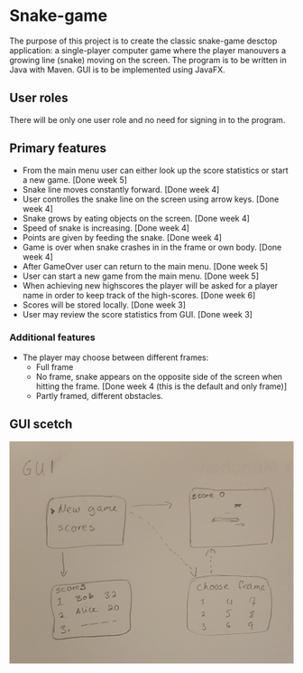 # Snake-game

The purpose of this project is to create the classic snake-game desctop application: a single-player computer game where the player manouvers a growing line (snake) moving on the screen.
The program is to be written in Java with Maven. GUI is to be implemented using JavaFX.

## User roles
There will be only one user role and no need for signing in to the program. 

## Primary features
* From the main menu user can either look up the score statistics or start a new game. [Done week 5]
* Snake line moves constantly forward.   [Done week 4]
* User controlles the snake line on the screen using arrow keys.  [Done week 4]
* Snake grows by eating objects on the screen.  [Done week 4]
* Speed of snake is increasing.   [Done week 4]
* Points are given by feeding the snake.  [Done week 4]
* Game is over when snake crashes in in the frame or own body.  [Done week 4]
* After GameOver user can return to the main menu. [Done week 5]
* User can start a new game from the main menu. [Done week 5]
* When achieving new highscores the player will be asked for a player name in order to keep track of the high-scores.  [Done week 6]
* Scores will be stored locally.    [Done week 3]
* User may review the score statistics from GUI.   [Done week 3]

### Additional features
* The player may choose between different frames:
  * Full frame
  * No frame, snake appears on the opposite side of the screen when hitting the frame.   [Done week 4 (this is the default and only frame)] 
  * Partly framed, different obstacles.

## GUI scetch
<img src="https://github.com/anadis504/ot-harjoitustyo/blob/master/dokumentaatio/kuvat/20201110_212041.jpg" width=750>
